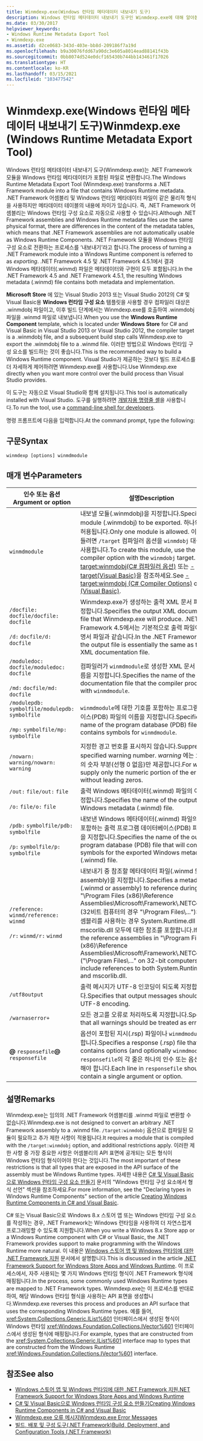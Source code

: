 ```yaml
---
title: Winmdexp.exe(Windows 런타임 메타데이터 내보내기 도구)
description: Windows 런타임 메타데이터 내보내기 도구인 Winmdexp.exe에 대해 알아봅니다. 이 도구는 .NET 모듈을 Windows 런타임 메타데이터를 포함하는 파일로 변환합니다.
ms.date: 03/30/2017
helpviewer_keywords:
- Windows Runtime Metadata Export Tool
- Winmdexp.exe
ms.assetid: d2ce0683-343d-403e-bb8d-209186f7a19d
ms.openlocfilehash: b9a30076fdd67a90dc3e605a8014ead88141f43b
ms.sourcegitcommit: 0bb8074d524e0dcf165430b744bb143461f17026
ms.translationtype: HT
ms.contentlocale: ko-KR
ms.lasthandoff: 03/15/2021
ms.locfileid: "103477542"
---
```

# <a name="winmdexpexe-windows-runtime-metadata-export-tool"></a><span data-ttu-id="f85c9-104">Winmdexp.exe(Windows 런타임 메타데이터 내보내기 도구)</span><span class="sxs-lookup"><span data-stu-id="f85c9-104">Winmdexp.exe (Windows Runtime Metadata Export Tool)</span></span>

<span data-ttu-id="f85c9-105">Windows 런타임 메타데이터 내보내기 도구(Winmdexp.exe)는 .NET Framework 모듈을 Windows 런타임 메타데이터가 포함된 파일로 변환합니다.</span><span class="sxs-lookup"><span data-stu-id="f85c9-105">The Windows Runtime Metadata Export Tool (Winmdexp.exe) transforms a .NET Framework module into a file that contains Windows Runtime metadata.</span></span> <span data-ttu-id="f85c9-106">.NET Framework 어셈블리 및 Windows 런타임 메타데이터 파일이 같은 물리적 형식을 사용하지만 메타데이터 테이블의 내용에 차이가 있습니다. 즉, .NET Framework 어셈블리는 Windows 런타임 구성 요소로 자동으로 사용할 수 있습니다.</span><span class="sxs-lookup"><span data-stu-id="f85c9-106">Although .NET Framework assemblies and Windows Runtime metadata files use the same physical format, there are differences in the content of the metadata tables, which means that .NET Framework assemblies are not automatically usable as Windows Runtime Components.</span></span> <span data-ttu-id="f85c9-107">.NET Framework 모듈을 Windows 런타임 구성 요소로 전환하는 프로세스를 ‘내보내기’라고 합니다.</span><span class="sxs-lookup"><span data-stu-id="f85c9-107">The process of turning a .NET Framework module into a Windows Runtime component is referred to as *exporting*.</span></span> <span data-ttu-id="f85c9-108">.NET Framework 4.5 및 .NET Framework 4.5.1에서 결과 Windows 메타데이터(.winmd) 파일은 메타데이터와 구현이 모두 포함됩니다.</span><span class="sxs-lookup"><span data-stu-id="f85c9-108">In the .NET Framework 4.5 and .NET Framework 4.5.1, the resulting Windows metadata (.winmd) file contains both metadata and implementation.</span></span>  
  
 <span data-ttu-id="f85c9-109">**Microsoft Store** 에 있는 Visual Studio 2013 또는 Visual Studio 2012의 C# 및 Visual Basic용 **Windows 런타임 구성 요소** 템플릿을 사용할 경우 컴파일러 대상은 .winmdobj 파일이고, 이후 빌드 단계에서는 Winmdexp.exe를 호출하여 .winmdobj 파일을 .winmd 파일로 내보냅니다.</span><span class="sxs-lookup"><span data-stu-id="f85c9-109">When you use the **Windows Runtime Component** template, which is located under **Windows Store** for C# and Visual Basic in Visual Studio 2013 or Visual Studio 2012, the compiler target is a .winmdobj file, and a subsequent build step calls Winmdexp.exe to export the .winmdobj file to a .winmd file.</span></span> <span data-ttu-id="f85c9-110">이러한 방법으로 Windows 런타임 구성 요소를 빌드하는 것이 좋습니다.</span><span class="sxs-lookup"><span data-stu-id="f85c9-110">This is the recommended way to build a Windows Runtime component.</span></span> <span data-ttu-id="f85c9-111">Visual Studio가 제공하는 것보다 빌드 프로세스를 더 자세하게 제어하려면 Winmdexp.exe를 사용합니다.</span><span class="sxs-lookup"><span data-stu-id="f85c9-111">Use Winmdexp.exe directly when you want more control over the build process than Visual Studio provides.</span></span>  
  
 <span data-ttu-id="f85c9-112">이 도구는 자동으로 Visual Studio와 함께 설치됩니다.</span><span class="sxs-lookup"><span data-stu-id="f85c9-112">This tool is automatically installed with Visual Studio.</span></span> <span data-ttu-id="f85c9-113">도구를 실행하려면 [개발자용 명령줄 셸](/visualstudio/ide/reference/command-prompt-powershell)을 사용합니다.</span><span class="sxs-lookup"><span data-stu-id="f85c9-113">To run the tool, use a [command-line shell for developers](/visualstudio/ide/reference/command-prompt-powershell).</span></span>
  
 <span data-ttu-id="f85c9-114">명령 프롬프트에 다음을 입력합니다.</span><span class="sxs-lookup"><span data-stu-id="f85c9-114">At the command prompt, type the following:</span></span>  
  
## <a name="syntax"></a><span data-ttu-id="f85c9-115">구문</span><span class="sxs-lookup"><span data-stu-id="f85c9-115">Syntax</span></span>  
  
```console  
winmdexp [options] winmdmodule  
```  
  
## <a name="parameters"></a><span data-ttu-id="f85c9-116">매개 변수</span><span class="sxs-lookup"><span data-stu-id="f85c9-116">Parameters</span></span>  
  
|<span data-ttu-id="f85c9-117">인수 또는 옵션</span><span class="sxs-lookup"><span data-stu-id="f85c9-117">Argument or option</span></span>|<span data-ttu-id="f85c9-118">설명</span><span class="sxs-lookup"><span data-stu-id="f85c9-118">Description</span></span>|  
|------------------------|-----------------|  
|`winmdmodule`|<span data-ttu-id="f85c9-119">내보낼 모듈(.winmdobj)을 지정합니다.</span><span class="sxs-lookup"><span data-stu-id="f85c9-119">Specifies the module (.winmdobj) to be exported.</span></span> <span data-ttu-id="f85c9-120">하나의 모듈만 허용됩니다.</span><span class="sxs-lookup"><span data-stu-id="f85c9-120">Only one module is allowed.</span></span> <span data-ttu-id="f85c9-121">이 모듈을 만들려면 `/target` 컴파일러 옵션을 `winmdobj` 대상과 함께 사용합니다.</span><span class="sxs-lookup"><span data-stu-id="f85c9-121">To create this module, use the `/target` compiler option with the `winmdobj` target.</span></span> <span data-ttu-id="f85c9-122">[-target:winmdobj(C# 컴파일러 옵션)](../../csharp/language-reference/compiler-options/output.md#targettype) 또는 [-target(Visual Basic)](../../visual-basic/reference/command-line-compiler/target.md)을 참조하세요.</span><span class="sxs-lookup"><span data-stu-id="f85c9-122">See [-target:winmdobj (C# Compiler Options)](../../csharp/language-reference/compiler-options/output.md#targettype) or [-target (Visual Basic)](../../visual-basic/reference/command-line-compiler/target.md).</span></span>|  
|<span data-ttu-id="f85c9-123">`/docfile:` `docfile`</span><span class="sxs-lookup"><span data-stu-id="f85c9-123">`/docfile:` `docfile`</span></span><br /><br /> <span data-ttu-id="f85c9-124">`/d:` `docfile`</span><span class="sxs-lookup"><span data-stu-id="f85c9-124">`/d:` `docfile`</span></span>|<span data-ttu-id="f85c9-125">Winmdexp.exe가 생성하는 출력 XML 문서 파일을 지정합니다.</span><span class="sxs-lookup"><span data-stu-id="f85c9-125">Specifies the output XML documentation file that Winmdexp.exe will produce.</span></span> <span data-ttu-id="f85c9-126">.NET Framework 4.5에서는 기본적으로 출력 파일이 XML 설명서 파일과 같습니다.</span><span class="sxs-lookup"><span data-stu-id="f85c9-126">In the .NET Framework 4.5, the output file is essentially the same as the input XML documentation file.</span></span>|  
|<span data-ttu-id="f85c9-127">`/moduledoc:` `docfile`</span><span class="sxs-lookup"><span data-stu-id="f85c9-127">`/moduledoc:` `docfile`</span></span><br /><br /> <span data-ttu-id="f85c9-128">`/md:` `docfile`</span><span class="sxs-lookup"><span data-stu-id="f85c9-128">`/md:` `docfile`</span></span>|<span data-ttu-id="f85c9-129">컴파일러가 `winmdmodule`로 생성한 XML 문서 파일의 이름을 지정합니다.</span><span class="sxs-lookup"><span data-stu-id="f85c9-129">Specifies the name of the XML documentation file that the compiler produced with `winmdmodule`.</span></span>|  
|<span data-ttu-id="f85c9-130">`/modulepdb:` `symbolfile`</span><span class="sxs-lookup"><span data-stu-id="f85c9-130">`/modulepdb:` `symbolfile`</span></span><br /><br /> <span data-ttu-id="f85c9-131">`/mp:` `symbolfile`</span><span class="sxs-lookup"><span data-stu-id="f85c9-131">`/mp:` `symbolfile`</span></span>|<span data-ttu-id="f85c9-132">`winmdmodule`에 대한 기호를 포함하는 프로그램 데이터베이스(PDB) 파일의 이름을 지정합니다.</span><span class="sxs-lookup"><span data-stu-id="f85c9-132">Specifies the name of the program database (PDB) file that contains symbols for `winmdmodule`.</span></span>|  
|<span data-ttu-id="f85c9-133">`/nowarn:` `warning`</span><span class="sxs-lookup"><span data-stu-id="f85c9-133">`/nowarn:` `warning`</span></span>|<span data-ttu-id="f85c9-134">지정한 경고 번호를 표시하지 않습니다.</span><span class="sxs-lookup"><span data-stu-id="f85c9-134">Suppresses the specified warning number.</span></span> <span data-ttu-id="f85c9-135">*warning* 에는 오류 코드의 숫자 부분(선행 0 없음)만 제공합니다.</span><span class="sxs-lookup"><span data-stu-id="f85c9-135">For *warning*, supply only the numeric portion of the error code, without leading zeros.</span></span>|  
|<span data-ttu-id="f85c9-136">`/out:` `file`</span><span class="sxs-lookup"><span data-stu-id="f85c9-136">`/out:` `file`</span></span><br /><br /> <span data-ttu-id="f85c9-137">`/o:` `file`</span><span class="sxs-lookup"><span data-stu-id="f85c9-137">`/o:` `file`</span></span>|<span data-ttu-id="f85c9-138">출력 Windows 메타데이터(.winmd) 파일의 이름을 지정합니다.</span><span class="sxs-lookup"><span data-stu-id="f85c9-138">Specifies the name of the output Windows metadata (.winmd) file.</span></span>|  
|<span data-ttu-id="f85c9-139">`/pdb:` `symbolfile`</span><span class="sxs-lookup"><span data-stu-id="f85c9-139">`/pdb:` `symbolfile`</span></span><br /><br /> <span data-ttu-id="f85c9-140">`/p:` `symbolfile`</span><span class="sxs-lookup"><span data-stu-id="f85c9-140">`/p:` `symbolfile`</span></span>|<span data-ttu-id="f85c9-141">내보낸 Windows 메타데이터(.winmd) 파일의 기호를 포함하는 출력 프로그램 데이터베이스(PDB) 파일의 이름을 지정합니다.</span><span class="sxs-lookup"><span data-stu-id="f85c9-141">Specifies the name of the output program database (PDB) file that will contain the symbols for the exported Windows metadata (.winmd) file.</span></span>|  
|<span data-ttu-id="f85c9-142">`/reference:` `winmd`</span><span class="sxs-lookup"><span data-stu-id="f85c9-142">`/reference:` `winmd`</span></span><br /><br /> <span data-ttu-id="f85c9-143">`/r:` `winmd`</span><span class="sxs-lookup"><span data-stu-id="f85c9-143">`/r:` `winmd`</span></span>|<span data-ttu-id="f85c9-144">내보내기 중 참조할 메타데이터 파일(.winmd 또는 assembly)을 지정합니다.</span><span class="sxs-lookup"><span data-stu-id="f85c9-144">Specifies a metadata file (.winmd or assembly) to reference during export.</span></span> <span data-ttu-id="f85c9-145">"\Program Files (x86)\Reference Assemblies\Microsoft\Framework\\.NETCore\v4.5"(32비트 컴퓨터의 경우 "\Program Files\\...")의 참조 어셈블리를 사용하는 경우 System.Runtime.dll 및 mscorlib.dll 모두에 대한 참조를 포함합니다.</span><span class="sxs-lookup"><span data-stu-id="f85c9-145">If you use the reference assemblies in "\Program Files (x86)\Reference Assemblies\Microsoft\Framework\\.NETCore\v4.5" ("\Program Files\\..." on 32-bit computers), include references to both System.Runtime.dll and mscorlib.dll.</span></span>|  
|`/utf8output`|<span data-ttu-id="f85c9-146">출력 메시지가 UTF-8 인코딩이 되도록 지정합니다.</span><span class="sxs-lookup"><span data-stu-id="f85c9-146">Specifies that output messages should be in UTF-8 encoding.</span></span>|  
|`/warnaserror+`|<span data-ttu-id="f85c9-147">모든 경고를 오류로 처리하도록 지정합니다.</span><span class="sxs-lookup"><span data-stu-id="f85c9-147">Specifies that all warnings should be treated as errors.</span></span>|  
|<span data-ttu-id="f85c9-148">**@** `responsefile`</span><span class="sxs-lookup"><span data-stu-id="f85c9-148">**@** `responsefile`</span></span>|<span data-ttu-id="f85c9-149">옵션이 포함된 지시(.rsp) 파일이나 `winmdmodule`을 지정합니다.</span><span class="sxs-lookup"><span data-stu-id="f85c9-149">Specifies a response (.rsp) file that contains options (and optionally `winmdmodule`).</span></span> <span data-ttu-id="f85c9-150">`responsefile`의 각 줄은 하나의 인수 또는 옵션을 포함해야 합니다.</span><span class="sxs-lookup"><span data-stu-id="f85c9-150">Each line in `responsefile` should contain a single argument or option.</span></span>|  
  
## <a name="remarks"></a><span data-ttu-id="f85c9-151">설명</span><span class="sxs-lookup"><span data-stu-id="f85c9-151">Remarks</span></span>  

 <span data-ttu-id="f85c9-152">Winmdexp.exe는 임의의 .NET Framework 어셈블리를 .winmd 파일로 변환할 수 없습니다.</span><span class="sxs-lookup"><span data-stu-id="f85c9-152">Winmdexp.exe is not designed to convert an arbitrary .NET Framework assembly to a .winmd file.</span></span> <span data-ttu-id="f85c9-153">`/target:winmdobj` 옵션으로 컴파일된 모듈이 필요하고 추가 제한 사항이 적용됩니다.</span><span class="sxs-lookup"><span data-stu-id="f85c9-153">It requires a module that is compiled with the `/target:winmdobj` option, and additional restrictions apply.</span></span> <span data-ttu-id="f85c9-154">이러한 제한 사항 중 가장 중요한 사항은 어셈블리의 API 표면에 공개되는 모든 형식이 Windows 런타임 형식이어야 한다는 것입니다.</span><span class="sxs-lookup"><span data-stu-id="f85c9-154">The most important of these restrictions is that all types that are exposed in the API surface of the assembly must be Windows Runtime types.</span></span> <span data-ttu-id="f85c9-155">자세한 내용은 [C# 및 Visual Basic으로 Windows 런타임 구성 요소 만들기](/previous-versions/br230301(v=vs.110)) 문서의 "Windows 런타임 구성 요소에서 형식 선언" 섹션을 참조하세요.</span><span class="sxs-lookup"><span data-stu-id="f85c9-155">For more information, see the "Declaring types in Windows Runtime Components" section of the article [Creating Windows Runtime Components in C# and Visual Basic](/previous-versions/br230301(v=vs.110)).</span></span>
  
 <span data-ttu-id="f85c9-156">C# 또는 Visual Basic으로 Windows 8.x 스토어 앱 또는 Windows 런타임 구성 요소를 작성하는 경우, .NET Framework는 Windows 런타임을 사용하여 더 자연스럽게 프로그래밍할 수 있도록 지원합니다.</span><span class="sxs-lookup"><span data-stu-id="f85c9-156">When you write a Windows 8.x Store app or a Windows Runtime component with C# or Visual Basic, the .NET Framework provides support to make programming with the Windows Runtime more natural.</span></span> <span data-ttu-id="f85c9-157">이 내용은 [Windows 스토어 앱 및 Windows 런타임에 대한 .NET Framework 지원](../cross-platform/support-for-windows-store-apps-and-windows-runtime.md) 문서에서 설명합니다.</span><span class="sxs-lookup"><span data-stu-id="f85c9-157">This is discussed in the article [.NET Framework Support for Windows Store Apps and Windows Runtime](../cross-platform/support-for-windows-store-apps-and-windows-runtime.md).</span></span> <span data-ttu-id="f85c9-158">이 프로세스에서, 자주 사용되는 몇 가지 Windows 런타임 형식이 .NET Framework 형식에 매핑됩니다.</span><span class="sxs-lookup"><span data-stu-id="f85c9-158">In the process, some commonly used Windows Runtime types are mapped to .NET Framework types.</span></span> <span data-ttu-id="f85c9-159">Winmdexp.exe는 이 프로세스를 반대로 하여, 해당 Windows 런타임 형식을 사용하는 API 표면을 생성합니다.</span><span class="sxs-lookup"><span data-stu-id="f85c9-159">Winmdexp.exe reverses this process and produces an API surface that uses the corresponding Windows Runtime types.</span></span> <span data-ttu-id="f85c9-160">예를 들어, <xref:System.Collections.Generic.IList%601> 인터페이스에서 생성된 형식이 Windows 런타임 <xref:Windows.Foundation.Collections.IVector%601> 인터페이스에서 생성된 형식에 매핑됩니다.</span><span class="sxs-lookup"><span data-stu-id="f85c9-160">For example, types that are constructed from the <xref:System.Collections.Generic.IList%601> interface map to types that are constructed from the Windows Runtime <xref:Windows.Foundation.Collections.IVector%601> interface.</span></span>  
  
## <a name="see-also"></a><span data-ttu-id="f85c9-161">참조</span><span class="sxs-lookup"><span data-stu-id="f85c9-161">See also</span></span>

- [<span data-ttu-id="f85c9-162">Windows 스토어 앱 및 Windows 런타임에 대한 .NET Framework 지원</span><span class="sxs-lookup"><span data-stu-id="f85c9-162">.NET Framework Support for Windows Store Apps and Windows Runtime</span></span>](../cross-platform/support-for-windows-store-apps-and-windows-runtime.md)
- <span data-ttu-id="f85c9-163">[C# 및 Visual Basic으로 Windows 런타임 구성 요소 만들기](/previous-versions/br230301(v=vs.110))</span><span class="sxs-lookup"><span data-stu-id="f85c9-163">[Creating Windows Runtime Components in C# and Visual Basic](/previous-versions/br230301(v=vs.110))</span></span>
- [<span data-ttu-id="f85c9-164">Winmdexp.exe 오류 메시지</span><span class="sxs-lookup"><span data-stu-id="f85c9-164">Winmdexp.exe Error Messages</span></span>](winmdexp-exe-error-messages.md)
- <span data-ttu-id="f85c9-165">[빌드, 배포 및 구성 도구(.NET Framework)](/previous-versions/dotnet/netframework-4.0/dd233108(v=vs.100))</span><span class="sxs-lookup"><span data-stu-id="f85c9-165">[Build, Deployment, and Configuration Tools (.NET Framework)](/previous-versions/dotnet/netframework-4.0/dd233108(v=vs.100))</span></span>
